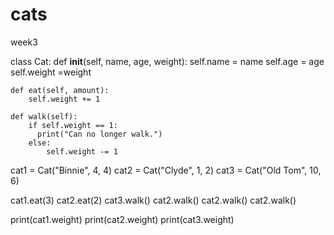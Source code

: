 # cats
week3


class Cat:
    def __init__(self, name, age, weight):
        self.name = name
        self.age = age
        self.weight =weight

    def eat(self, amount):
        self.weight += 1

    def walk(self):
        if self.weight == 1:
          print("Can no longer walk.")
        else:
            self.weight -= 1


cat1 = Cat("Binnie", 4, 4)
cat2 = Cat("Clyde", 1, 2)
cat3 = Cat("Old Tom", 10, 6)

cat1.eat(3)
cat2.eat(2)
cat3.walk()
cat2.walk()
cat2.walk()
cat2.walk()

print(cat1.weight)
print(cat2.weight)
print(cat3.weight)
